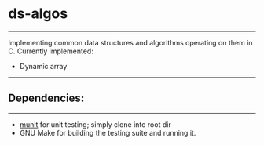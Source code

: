 # ds-algos

*********

Implementing common data structures and algorithms operating on them in C.
Currently implemented:

* Dynamic array

*********

## Dependencies:

*********

* [munit](https://github.com/nemequ/munit) for unit testing; simply clone into root dir
* GNU Make for building the testing suite and running it.
